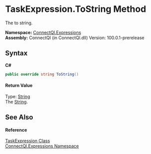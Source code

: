 # TaskExpression.ToString Method 
 

The to string.

**Namespace:**&nbsp;<a href="N_ConnectQl_Expressions">ConnectQl.Expressions</a><br />**Assembly:**&nbsp;ConnectQl (in ConnectQl.dll) Version: 100.0.1-prerelease

## Syntax

**C#**<br />
``` C#
public override string ToString()
```


#### Return Value
Type: <a href="http://msdn2.microsoft.com/en-us/library/s1wwdcbf" target="_blank">String</a><br />The <a href="http://msdn2.microsoft.com/en-us/library/s1wwdcbf" target="_blank">String</a>.

## See Also


#### Reference
<a href="T_ConnectQl_Expressions_TaskExpression">TaskExpression Class</a><br /><a href="N_ConnectQl_Expressions">ConnectQl.Expressions Namespace</a><br />